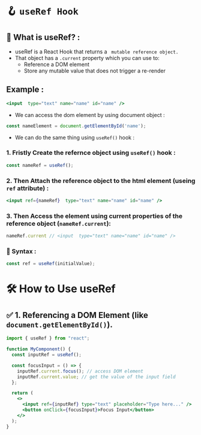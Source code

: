 # 🪝 `useRef Hook`
## 📌 What is useRef? : 
- useRef is a React Hook that returns a ` mutable reference object.`
- That object has a `.current` property which you can use to:
  - Reference a DOM element
  - Store any mutable value that does not trigger a re-render

## Example : 
```jsx
<input  type="text" name="name" id="name" />
```
- We can access the dom element by using document object :
```jsx
const nameElement = document.getElementById('name');
```
- We can do the same thing using `useRef()` hook :
### 1. Fristly Create the refernce object using `useRef()` hook : 
```jsx
const nameRef = useRef();
```

### 2. Then Attach the reference object to the html element (useing `ref` attribute) : 
```jsx
<input ref={nameRef}  type="text" name="name" id="name" />
```

### 3. Then Access the element using current properties of the reference object (`nameRef.current`):
```jsx
nameRef.current // <input  type="text" name="name" id="name" />
```

### 📌 Syntax : 
```jsx
const ref = useRef(initialValue);
```
# 🛠 How to Use useRef
## ✅ 1. Referencing a DOM Element (like `document.getElementById()`).
```jsx
import { useRef } from "react";

function MyComponent() {
  const inputRef = useRef();

  const focusInput = () => {
    inputRef.current.focus(); // access DOM element
    inputRef.current.value; // get the value of the input field 
  };

  return (
    <>
      <input ref={inputRef} type="text" placeholder="Type here..." />
      <button onClick={focusInput}>Focus Input</button>
    </>
  );
}
```
